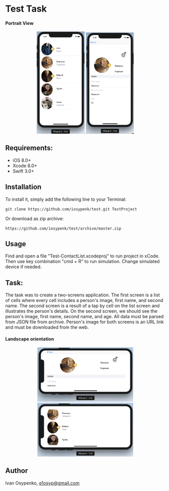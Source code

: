 # Test Task

#### Portrait View

<div align="center">
  <img src="https://github.com/iosypenk/test/blob/master/ScreenShots/101.png" width="30%" />
  <img src="https://github.com/iosypenk/test/blob/master/ScreenShots/102.png" width="30%" /> 
</div>

## Requirements:

- iOS 8.0+
- Xcode 8.0+
- Swift 3.0+

## Installation

To install it, simply add the following line to your Terminal:

```
git clone https://github.com/iosypenk/test.git TestProject
```
Or download as zip archive:
```
https://github.com/iosypenk/test/archive/master.zip
```
## Usage

Find and open a file "Test-ContactList.xcodeproj" to run project in xCode.
Then use key combination "cmd + R" to run simulation. Change simulated device if needed.

## Task:
The task was to create a two-screens application. The first screen is a list of cells where every cell includes a person's image, first name, and second name. The second screen is a result of a tap by cell on the list screen and illustrates the person's details. On the second screen, we should see the person's image, first name, second name, and age. All data must be parsed from JSON file from archive. Person's image for both screens is an URL link and must be downloaded from the web.

#### Landscape orientation
<div align="center">
 <img src="https://github.com/iosypenk/test/blob/master/ScreenShots/201.png" width="60%" />
 <img src="https://github.com/iosypenk/test/blob/master/ScreenShots/202.png" width="60%" />

</div>

## Author

Ivan Osypenko, e1osyp@gmail.com


